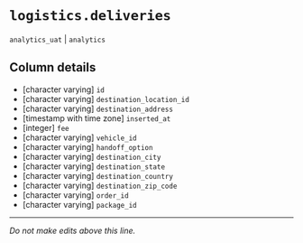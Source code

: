 # `logistics.deliveries`
`analytics_uat` | `analytics`

## Column details
* [character varying] `id`
* [character varying] `destination_location_id`
* [character varying] `destination_address`
* [timestamp with time zone] `inserted_at`
* [integer]   `fee`
* [character varying] `vehicle_id`
* [character varying] `handoff_option`
* [character varying] `destination_city`
* [character varying] `destination_state`
* [character varying] `destination_country`
* [character varying] `destination_zip_code`
* [character varying] `order_id`
* [character varying] `package_id`

-------------------------------------------------------------------------------
*Do not make edits above this line.*
